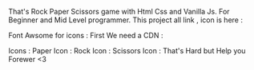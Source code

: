 That's Rock Paper Scissors game with Html Css and Vanilla Js.
For Beginner and Mid Level programmer.
This project all link , icon is here : 

Font Awsome for icons :
First We need a CDN : 
<link rel="stylesheet" href="https://cdnjs.cloudflare.com/ajax/libs/font-awesome/6.7.1/css/all.min.css" integrity="sha512-5Hs3dF2AEPkpNAR7UiOHba+lRSJNeM2ECkwxUIxC1Q/FLycGTbNapWXB4tP889k5T5Ju8fs4b1P5z/iB4nMfSQ==" crossorigin="anonymous" referrerpolicy="no-referrer" />
Icons : 
Paper Icon : <i class="fa-regular fa-hand"></i>
Rock Icon : <i class="fa-regular fa-hand-back-fist"></i>
Scissors Icon : <i class="fa-regular fa-hand-scissors"></i>
That's Hard but Help you Forewer <3
 
